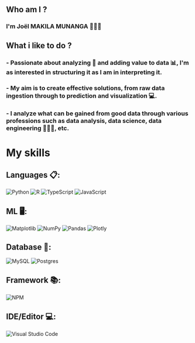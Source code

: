 <h2>Who am I ?</h2>
<h3>I'm Joël MAKILA MUNANGA 🙎🏾‍♂️</h3>

<h2>What i like to do ?</h2>
<h3> - Passionate about analyzing 🔎 and adding value to data 📊, I'm as interested in structuring it as I am in interpreting it.</h3>
<h3> - My aim is to create effective solutions, from raw data ingestion through to prediction and visualization 💻.</h3>
<h3> - I analyze what can be gained from good data through various professions such as data analysis, data science, data engineering 👨🏾‍💻, etc.</h3>


<h1> My skills </h1>
<h2 align="left">Languages 📋:</h2>

![Python](https://img.shields.io/badge/python-3670A0?style=for-the-badge&logo=python&logoColor=ffdd54)
![R](https://img.shields.io/badge/r-%23276DC3.svg?style=for-the-badge&logo=r&logoColor=white)
![TypeScript](https://img.shields.io/badge/typescript-%23007ACC.svg?style=for-the-badge&logo=typescript&logoColor=white)
![JavaScript](https://img.shields.io/badge/javascript-%23323330.svg?style=for-the-badge&logo=javascript&logoColor=%23F7DF1E)

<h2 align="left">ML 🖥️:</h2>

![Matplotlib](https://img.shields.io/badge/Matplotlib-%23ffffff.svg?style=for-the-badge&logo=Matplotlib&logoColor=black)
![NumPy](https://img.shields.io/badge/numpy-%23013243.svg?style=for-the-badge&logo=numpy&logoColor=white)
![Pandas](https://img.shields.io/badge/pandas-%23150458.svg?style=for-the-badge&logo=pandas&logoColor=white)
![Plotly](https://img.shields.io/badge/Plotly-%233F4F75.svg?style=for-the-badge&logo=plotly&logoColor=white)

<h2 align="left">Database 💾:</h2>

![MySQL](https://img.shields.io/badge/mysql-4479A1.svg?style=for-the-badge&logo=mysql&logoColor=white)
![Postgres](https://img.shields.io/badge/postgres-%23316192.svg?style=for-the-badge&logo=postgresql&logoColor=white) 

<h2 align="left">Framework 📚:</h2> 

![NPM](https://img.shields.io/badge/NPM-%23CB3837.svg?style=for-the-badge&logo=npm&logoColor=white)

<h2 align="left">IDE/Editor 💻:</h2>

![Visual Studio Code](https://img.shields.io/badge/Visual%20Studio%20Code-0078d7.svg?style=for-the-badge&logo=visual-studio-code&logoColor=white)






